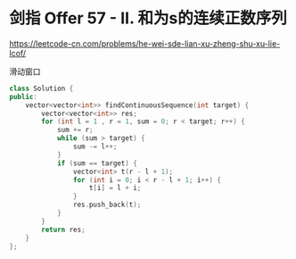 # 剑指 Offer 57 - II. 和为s的连续正数序列

https://leetcode-cn.com/problems/he-wei-sde-lian-xu-zheng-shu-xu-lie-lcof/

滑动窗口

```cpp
class Solution {
public:
    vector<vector<int>> findContinuousSequence(int target) {
        vector<vector<int>> res;
        for (int l = 1 , r = 1, sum = 0; r < target; r++) {
            sum += r;
            while (sum > target) {
                sum -= l++;
            }
            if (sum == target) {
                vector<int> t(r - l + 1);
                for (int i = 0; i < r - l + 1; i++) {
                    t[i] = l + i;
                }
                res.push_back(t);
            }
        }
        return res;
    }
};
```
